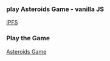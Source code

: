 ### play Asteroids Game - vanilla JS
[IPFS](https://ipfs.io/ipns/k51qzi5uqu5dlx07i9dkupevgusuti10wz7b3fpck93mrsc7th34buebbenv1z)

### Play the Game
[Asteroids Game](play-asteroids-game.surge.sh)


